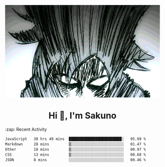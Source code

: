 <body>
<h1 align="center"></h1>
<br>
<div align="center">
<img width="auto" height="300" src="Img/mobFreakoutLonger.gif"/>
</div>
</div>
<h1 align="center">Hi 👋, I'm Sakuno</h1>
:zap: Recent Activity

<!--START_SECTION:waka-->

```txt
JavaScript   30 hrs 49 mins  ████████████████████████░   95.99 %
Markdown     28 mins         ▒░░░░░░░░░░░░░░░░░░░░░░░░   01.47 %
Other        18 mins         ▒░░░░░░░░░░░░░░░░░░░░░░░░   00.97 %
CSS          13 mins         ▒░░░░░░░░░░░░░░░░░░░░░░░░   00.68 %
JSON         8 mins          ░░░░░░░░░░░░░░░░░░░░░░░░░   00.46 %
```

<!--END_SECTION:waka-->
